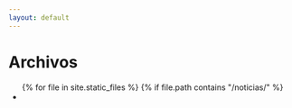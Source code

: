 ```yaml
---
layout: default
---
```


# Archivos

<ul>
{% for file in site.static_files %}
  {% if file.path contains "/noticias/" %}
    <li><a href="{{ file.path | replace: '/noticias/', '' }}</a></li>
  {% endif %}
{% endfor %}
</ul>
